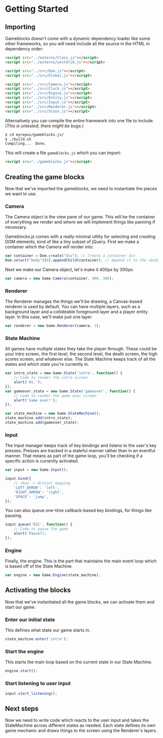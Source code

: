 # Getting Started

## Importing

Gameblocks doesn't come with a dynamic dependency loader like some other frameworks, so you will need include all the source in the HTML in dependency order:

```html
<script src="../externs/Class.js"></script>
<script src="../externs/unstdlib.js"></script>

<script src="../src/Dom.js"></script>
<script src="../src/Global.js"></script>

<script src="../src/Camera.js"></script>
<script src="../src/Clock.js"></script>
<script src="../src/Engine.js"></script>
<script src="../src/Entity.js"></script>
<script src="../src/Input.js"></script>
<script src="../src/Renderer.js"></script>
<script src="../src/State.js"></script>
```

Alternatively you can compile the entire framework into one file to include. *(This is untested, there might be bugs.)*

```bash
$ cd myrepos/gameblocks.js/
$ ./build.sh
Compiling...  Done.
```

This will create a file `gameblocks.js` which you can import:

```html
<script src="../gameblocks.js"></script>
```

## Creating the game blocks

Now that we've imported the gameblocks, we need to instantiate the pieces we want to use.

### Camera
The Camera object is the view pane of our game. This will be the container of everything we render and where we will implement things like panning if necessary.

Gameblocks.js comes with a really minimal utility for selecting and creating DOM elements, kind of like a tiny subset of jQuery. First we make a container which the Camera will render into:

```javascript
var container = Dom.create("div"); // Create a container div
Dom.select("body")[0].appendChild(container); // Append it to the <body>
```

Next we make our Camera object, let's make it 400px by 300px:

```javascript
var camera = new Game.Camera(container, 400, 300);
```

### Renderer
The Renderer manages the things we'll be drawing, a Canvas-based renderer is used by default. You can have multiple layers, such as a background layer and a collideable foreground layer and a player entity layer. In this case, we'll make just one layer:

```javascript
var renderer = new Game.Renderer(camera, 1);
```

### State Machine
All games have multiple states they take the player through. These could be your intro screen, the first level, the second level, the death screen, the high scores screen, and whatever else. The State Machine keeps track of all the states and which state you're currently in.

```javascript
var intro_state = new Game.State('intro', function() {
    // Code to render the intro screen
    alert('Hi.');
});
var gameover_state = new Game.State('gameover', function() {
    // Code to render the game over screen
    alert('Game over!');
});

var state_machine = new Game.StateMachine();
state_machine.add(intro_state);
state_machine.add(gameover_state);
```

### Input
The Input manager keeps track of key bindings and listens to the user's key presses. Presses are tracked in a stateful manner rather than in an eventful manner. That means as part of the game loop, you'll be checking if a specific action is currently activated.

```javascript
var input = new Game.Input();

input.bind({
    // (Key -> Action) mapping
    'LEFT_ARROW': 'left',
    'RIGHT_ARROW': 'right',
    'SPACE': 'jump',
});
```

You can also queue one-time callback-based key bindings, for things like pausing.
```javascript
input.queue('ESC', function() {
    // Code to pause the game
    alert('Pause?);
});
```

### Engine

Finally, the engine. This is the part that maintains the main event loop which is based off of the State Machine.

```javascript
var engine = new Game.Engine(state_machine);
```

## Activating the blocks

Now that we've instantiated all the game blocks, we can activate them and start our game.

### Enter our initial state
This defines what state our game starts in.

```javascript
state_machine.enter('intro');
```

### Start the engine
This starts the main loop based on the current state in our State Machine.

```javascript
engine.start();
```

### Start listening to user input

```javascript
input.start_listening();
```

## Next steps
Now we need to write code which reacts to the user input and takes the StateMachine across different states as needed. Each state defines its own game mechanic and draws things to the screen using the Renderer's layers.